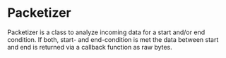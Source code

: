 Packetizer
==========

Packetizer is a class to analyze incoming data for a start and/or end condition. If both, start- and end-condition is met the data between start and end is returned via a callback function as raw bytes.
